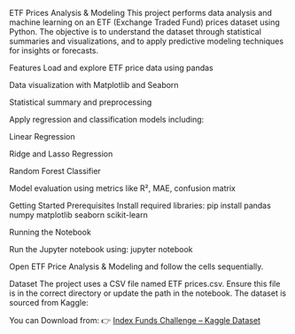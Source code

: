 ETF Prices Analysis & Modeling
This project performs data analysis and machine learning on an ETF (Exchange Traded Fund) prices dataset using Python. The objective is to understand the dataset through statistical summaries and visualizations, and to apply predictive modeling techniques for insights or forecasts.

Features
Load and explore ETF price data using pandas

Data visualization with Matplotlib and Seaborn

Statistical summary and preprocessing

Apply regression and classification models including:

Linear Regression

Ridge and Lasso Regression

Random Forest Classifier

Model evaluation using metrics like R², MAE, confusion matrix

Getting Started
Prerequisites
Install required libraries:
pip install pandas numpy matplotlib seaborn scikit-learn

Running the Notebook

Run the Jupyter notebook using:
jupyter notebook

Open ETF Price Analysis & Modeling and follow the cells sequentially.

Dataset
The project uses a CSV file named ETF prices.csv. Ensure this file is in the correct directory or update the path in the notebook.
The dataset is sourced from Kaggle:

You can Download from:
👉 [Index Funds Challenge – Kaggle Dataset](https://www.kaggle.com/code/mbmlearner/index-funds-challenge/input)
